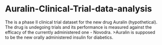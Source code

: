 # Auralin-Clinical-Trial-data-analysis
The is a phase II clinical trial dataset for the new drug Auralin (hypothetical). The drug is undegoing trials and its performance is measured against the efficacy of the currently administered one - Novodra.  >Auralin is supposed to be the new orally administered insulin for diabetics.
